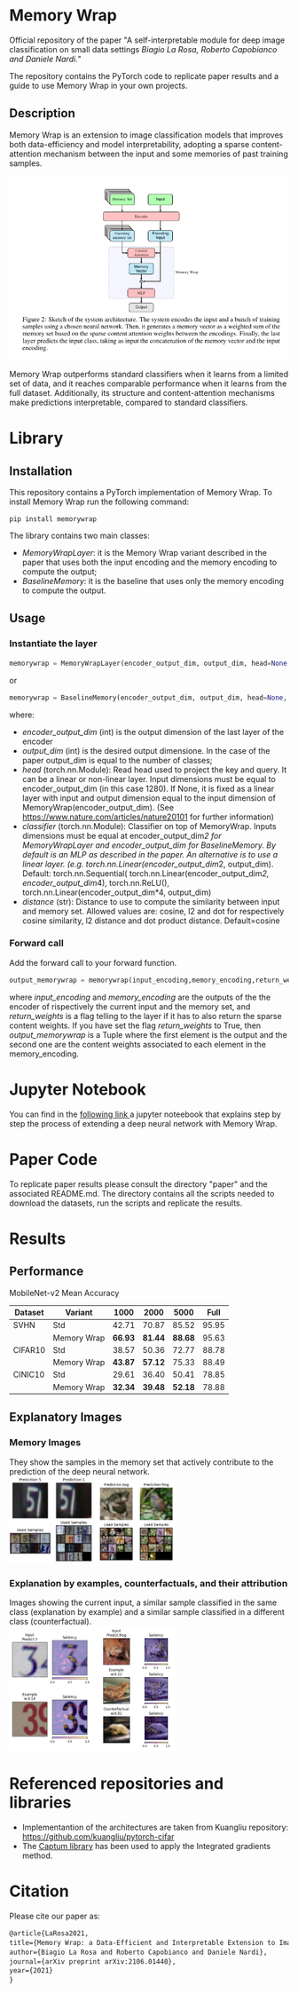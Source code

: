 # Memory Wrap
Official repository of the paper "A self-interpretable module for deep image classification on small data settings *Biagio La Rosa, Roberto Capobianco and Daniele Nardi.*"

The repository contains the PyTorch code to replicate paper results and a guide to use Memory Wrap in your own projects.
## Description
Memory Wrap is an extension to image classification models that improves both data-efficiency and model interpretability, adopting a sparse content-attention mechanism between the input and some memories of past training samples.

![alt text](images/architectures.png "Architectures")

 Memory Wrap outperforms standard classifiers when it learns from a limited set of data, and it reaches comparable performance when it learns from the full dataset. Additionally, its structure and content-attention mechanisms make predictions interpretable, compared to standard classifiers.
# Library
## Installation
This repository contains a PyTorch implementation of Memory Wrap. To install Memory Wrap run the following command:
```
pip install memorywrap
```

The library contains two main classes:
- *MemoryWrapLayer*: it is the Memory Wrap variant described in the paper that uses both the input encoding and the memory encoding to compute the output;
- *BaselineMemory*: it is the baseline that uses only the memory encoding to compute the output.

## Usage
### Instantiate the layer
```python
memorywrap = MemoryWrapLayer(encoder_output_dim, output_dim, head=None, classifier=None, distance='cosine')
```
or
```python
memorywrap = BaselineMemory(encoder_output_dim, output_dim, head=None, classifier=None, distance='cosine')
```
where:
- *encoder_output_dim* (int) is the output dimension of the last layer of the encoder
- *output_dim* (int) is the desired output dimensione. In the case of the paper output_dim is equal to the number of classes;
- *head* (torch.nn.Module): Read head used to project the key and query. It can be a linear or non-linear layer. Input dimensions must be equal to encoder_output_dim (in this case 1280). If None, it is fixed as a linear layer with input and output dimension equal to the input dimension of MemoryWrap(encoder_output_dim). (See https://www.nature.com/articles/nature20101 for further information)
- *classifier* (torch.nn.Module): Classifier on top of MemoryWrap. Inputs dimensions must be equal at encoder_output_dim*2 for MemoryWrapLayer and encoder_output_dim for BaselineMemory. By default is an MLP as described in the paper. An alternative is to use a linear layer. (e.g. torch.nn.Linear(encoder_output_dim*2, output_dim). Default: torch.nn.Sequential( torch.nn.Linear(encoder_output_dim*2, encoder_output_dim*4), torch.nn.ReLU(), torch.nn.Linear(encoder_output_dim*4, output_dim)
- *distance* (str): Distance to use to compute the similarity between input and memory set. Allowed values are: cosine, l2 and dot for respectively cosine similarity, l2 distance and dot product distance. Default=cosine


### Forward call
Add the forward call to your forward function.
```python
output_memorywrap = memorywrap(input_encoding,memory_encoding,return_weights=False)
```
where *input_encoding* and *memory_encoding* are the outputs of the the encoder of rispectively the current input and the memory set, and *return_weights* is a flag telling to the layer if it has to also return the sparse content weights. If you have set the flag *return_weights* to True, then *output_memorywrap* is a Tuple where the first element is the output and the second one are the content weights associated to each element in the memory_encoding.


# Jupyter Notebook
You can find in the <a href="https://colab.research.google.com/drive/1OPjcpTH7X8EV1ev361iuhVzd2Jfp9kFA">following link </a> a jupyter noteebook that explains step by step the process of extending a deep neural network with Memory Wrap.

# Paper Code
To replicate paper results please consult the directory "paper" and the associated README.md. The directory contains all the scripts needed to download the datasets, run the scripts and replicate the results.

# Results

## Performance
MobileNet-v2 Mean Accuracy

| Dataset | Variant        | 1000  | 2000 | 5000 | Full |
| ------------------ | ------------------ |---------------- | -------------- | -------------- | -------------- |
|SVHN| Std   |      42.71       |     70.87        | 85.52 | 95.95 |
|| Memory Wrap   |     **66.93**         |       **81.44**      | **88.68** | 95.63 |
|CIFAR10| Std   |    38.57         |    50.36         | 72.77 | 88.78|
|| Memory Wrap   |    **43.87**          |     **57.12**        | 75.33 | 88.49 |
|CINIC10| Std   |     29.61        |       36.40      | 50.41 |78.85 |
|| Memory Wrap  |      **32.34**        |    **39.48**         | **52.18**  |78.88 |


## Explanatory Images

### Memory Images
They show the samples in the memory set that actively contribute to the prediction of the deep neural network. <br>
<img src="images/svhnmem.png" alt="drawing" width="150"/>
<img src="images/cifarmem.png" alt="drawing" width="150"/>

### Explanation by examples, counterfactuals, and their attribution
Images showing the current input, a similar sample classified in the same class (explanation by example) and a similar sample classified in a different class (counterfactual).<br>
<img src="images/heatmap1.png" alt="drawing" width="150"/>
<img src="images/heatmap2.png" alt="drawing" width="150"/>

# Referenced repositories and libraries
- Implementantion of the architectures are taken from Kuangliu repository:
<a href="https://github.com/kuangliu/pytorch-cifar">https://github.com/kuangliu/pytorch-cifar</a>
- The <a href="https://captum.ai/">Captum library</a> has been used to apply the Integrated gradients method.

# Citation
Please cite our paper as:
```tex
@article{LaRosa2021,
title={Memory Wrap: a Data-Efficient and Interpretable Extension to Image Classification Models},
author={Biagio La Rosa and Roberto Capobianco and Daniele Nardi},
journal={arXiv preprint arXiv:2106.01440},
year={2021}
}
```
